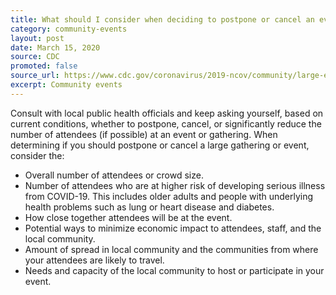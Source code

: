 ```yaml
---
title: What should I consider when deciding to postpone or cancel an event? 
category: community-events
layout: post
date: March 15, 2020
source: CDC
promoted: false
source_url: https://www.cdc.gov/coronavirus/2019-ncov/community/large-events/event-planners-and-attendees-faq.html
excerpt: Community events
---
```


Consult with local public health officials and keep asking yourself, based on current conditions, whether to postpone, cancel, or significantly reduce the number of attendees (if possible) at an event or gathering. When determining if you should postpone or cancel a large gathering or event, consider the:

* Overall number of attendees or crowd size.
* Number of attendees who are at higher risk of developing serious illness from COVID-19. This includes older adults and people with underlying health problems such as lung or heart disease and diabetes.
* How close together attendees will be at the event.
* Potential ways to minimize economic impact to attendees, staff, and the local community.
* Amount of spread in local community and the communities from where your attendees are likely to travel.
* Needs and capacity of the local community to host or participate in your event.
